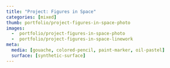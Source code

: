 ```yaml
---
title: "Project: Figures in Space"
categories: [mixed]
thumb: portfolio/project-figures-in-space-photo
images:
  -  portfolio/project-figures-in-space-photo
  -  portfolio/project-figures-in-space-linework
meta:
  media: [gouache, colored-pencil, paint-marker, oil-pastel]
  surface: [synthetic-surface]
---
```

